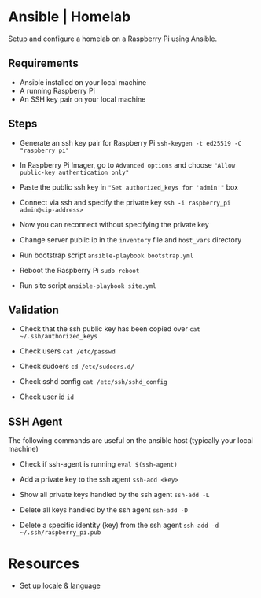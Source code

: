 # Ansible | Homelab

Setup and configure a homelab on a Raspberry Pi using Ansible.

## Requirements

* Ansible installed on your local machine
* A running Raspberry Pi
* An SSH key pair on your local machine

## Steps

* Generate an ssh key pair for Raspberry Pi
`ssh-keygen -t ed25519 -C "raspberry pi"`

* In Raspberry Pi Imager, go to `Advanced options` and choose `"Allow public-key authentication only"`

* Paste the public ssh key in `"Set authorized_keys for 'admin'"` box

* Connect via ssh and specify the private key
`ssh -i raspberry_pi admin@<ip-address>`

* Now you can reconnect without specifying the private key

* Change server public ip in the `inventory` file and `host_vars` directory

* Run bootstrap script
`ansible-playbook bootstrap.yml`

* Reboot the Raspberry Pi
`sudo reboot`

* Run site script `ansible-playbook site.yml`

## Validation

* Check that the ssh public key has been copied over
`cat ~/.ssh/authorized_keys`

* Check users
`cat /etc/passwd`

* Check sudoers
`cd /etc/sudoers.d/`

* Check sshd config
`cat /etc/ssh/sshd_config`

* Check user id
`id`

## SSH Agent

The following commands are useful on the ansible host (typically your local machine)

* Check if ssh-agent is running
`eval $(ssh-agent)`

* Add a private key to the ssh agent
`ssh-add <key>`

* Show all private keys handled by the ssh agent
`ssh-add -L`

* Delete all keys handled by the ssh agent
`ssh-add -D`

* Delete a specific identity (key) from the ssh agent
`ssh-add -d ~/.ssh/raspberry_pi.pub`

# Resources

* [Set up locale & language](https://github.com/justinisamaker/ansible-pi)

